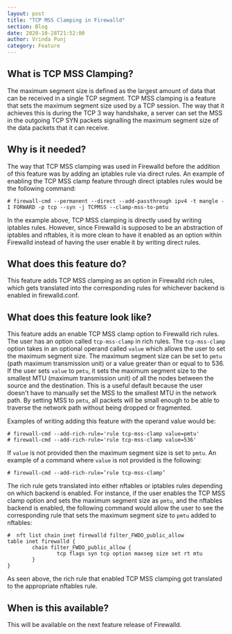 ```yaml
---
layout: post
title: "TCP MSS Clamping in Firewalld"
section: Blog
date: 2020-10-28T21:52:00
author: Vrinda Punj
category: Feature
---
```

## What is TCP MSS Clamping?
The maximum segment size is defined as the largest amount of data that can be received in a single
TCP segment. TCP MSS clamping is a feature that sets the maximum segment size used by a TCP
session. The way that it achieves this is during the TCP 3 way handshake, a server can set
the MSS in the outgoing TCP SYN packets signalling the maximum segment
size of the data packets that it can receive.

## Why is it needed?
The way that TCP MSS clamping was used in Firewalld before the addition of this feature
was by adding an iptables rule via direct rules. An example of enabling the TCP MSS clamp
feature through direct iptables rules would be the following command:

    # firewall-cmd --permanent --direct --add-passthrough ipv4 -t mangle -I FORWARD -p tcp --syn -j TCPMSS --clamp-mss-to-pmtu

In the example above, TCP MSS clamping is directly used by writing iptables rules.
However, since Firewalld is supposed to be an abstraction of iptables and nftables, it is more clean
to have it enabled as an option within Firewalld instead of having the user enable it by
writing direct rules.

## What does this feature do?
This feature adds TCP MSS clamping as an option in Firewalld rich rules, which gets
translated into the corresponding rules for whichever backend is enabled in firewalld.conf.

## What does this feature look like?
This feature adds an enable TCP MSS clamp option to Firewalld rich rules. The user has an
option called `tcp-mss-clamp` in rich rules. The `tcp-mss-clamp` option takes in an optional operand
called `value` which allows the user to set the maximum segment size. The maximum segment size can be set
to `pmtu` (path maximum transmission unit) or a value greater than or equal to to 536. If the user sets
`value` to `pmtu`, it sets the maximum segment size to the smallest MTU (maximum transmission unit) of
all the nodes between the source and the destination. This is a useful default because the user
doesn't have to manually set the MSS to the smallest MTU in the network path. By setting MSS to `pmtu`,
all packets will be small enough to be able to traverse the network path without being dropped or fragmented.

Examples of writing adding this feature with the operand value would be:

    # firewall-cmd --add-rich-rule='rule tcp-mss-clamp value=pmtu'
    # firewall-cmd --add-rich-rule='rule tcp-mss-clamp value=536'

If `value` is not provided then the maximum segment size is set to `pmtu`. An example of a command
where `value` is not provided is the following:

    # firewall-cmd --add-rich-rule=’rule tcp-mss-clamp’

The rich rule gets translated into either nftables or iptables rules depending on which backend is enabled.
For instance, if the user enables the TCP MSS clamp option and sets the maximum segment size as `pmtu`, and
the nftables backend is enabled, the following command would allow the user to see the corresponding
rule that sets the maximum segment size to `pmtu` added to nftables:

    #  nft list chain inet firewalld filter_FWDO_public_allow
    table inet firewalld {
            chain filter_FWDO_public_allow {
                    tcp flags syn tcp option maxseg size set rt mtu
            }
    }

As seen above, the rich rule that enabled TCP MSS clamping got translated to the appropriate nftables rule.

## When is this available?
This will be available on the next feature release of Firewalld.
